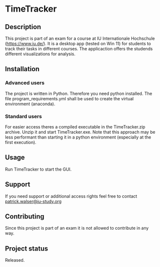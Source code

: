 # TimeTracker

## Description
This project is part of an exam for a course at IU Internationale Hochschule (https://www.iu.de/).
It is a desktop app (tested on Win 11) for students to track their tasks in different courses. The applicaction offers the studends different visualizations for analysis.

## Installation
### Advanced users
The project is written in Python. Therefore you need python installed.
The file program_requirements.yml shall be used to create the virtual environment (anaconda).

### Standard users
For easier access theres a compiled executable in the TimeTracker.zip archive. Unzip it and start TimeTracker.exe. Note that this approach may be less performant than starting it in a python environment (especially at the first execution).

## Usage
Run TimeTracker to start the GUI.

## Support
If you need support or additional access rights feel free to contact patrick.walser@iu-study.org

## Contributing
Since this project is part of an exam it is not allowed to contribute in any way.

## Project status
Released.
